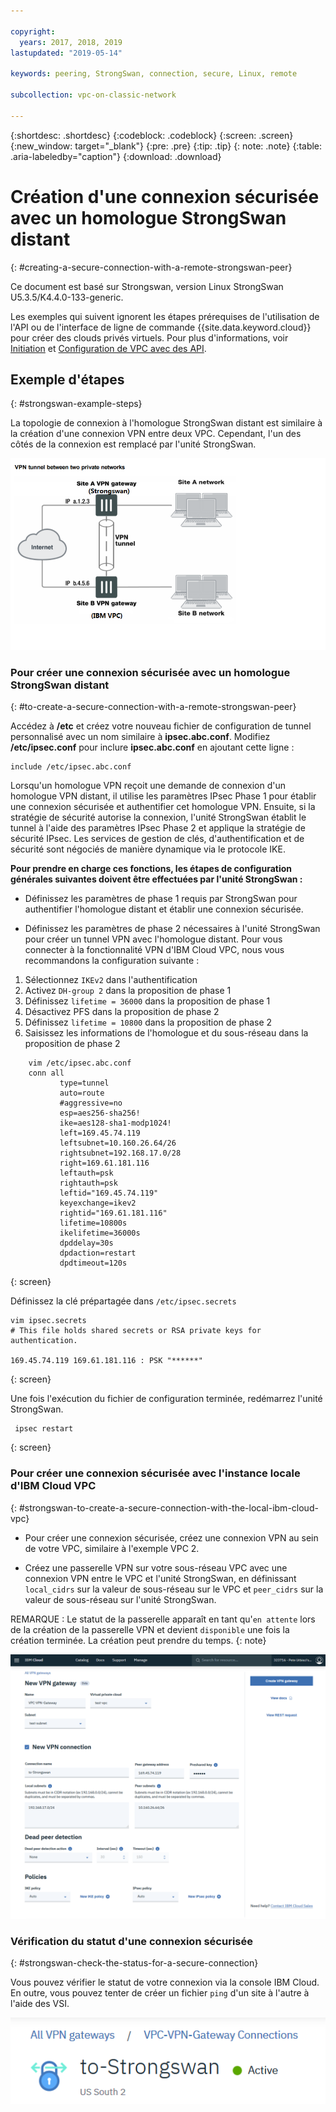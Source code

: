```yaml
---

copyright:
  years: 2017, 2018, 2019
lastupdated: "2019-05-14"

keywords: peering, StrongSwan, connection, secure, Linux, remote

subcollection: vpc-on-classic-network

---
```


{:shortdesc: .shortdesc}
{:codeblock: .codeblock}
{:screen: .screen}
{:new_window: target="_blank"}
{:pre: .pre}
{:tip: .tip}
{: note: .note}
{:table: .aria-labeledby="caption"}
{:download: .download}


# Création d'une connexion sécurisée avec un homologue StrongSwan distant
{: #creating-a-secure-connection-with-a-remote-strongswan-peer}

Ce document est basé sur Strongswan, version Linux StrongSwan U5.3.5/K4.4.0-133-generic.

Les exemples qui suivent ignorent les étapes prérequises de l'utilisation de l'API ou de l'interface de ligne de commande {{site.data.keyword.cloud}} pour créer des clouds privés virtuels. Pour plus d'informations, voir [Initiation](/docs/vpc-on-classic?topic=vpc-on-classic-getting-started) et [Configuration de VPC avec des API](/docs/vpc-on-classic?topic=vpc-on-classic-creating-a-vpc-using-the-rest-apis).

## Exemple d'étapes
{: #strongswan-example-steps}

La topologie de connexion à l'homologue StrongSwan distant est similaire à la création d'une connexion VPN entre deux VPC. Cependant, l'un des côtés de la connexion est remplacé par l'unité StrongSwan.

![entrer la description de l'image ici](./images/vpc-vpn-sw-figure.png)

### Pour créer une connexion sécurisée avec un homologue StrongSwan distant
{: #to-create-a-secure-connection-with-a-remote-strongswan-peer}

Accédez à **/etc** et créez votre nouveau fichier de configuration de tunnel personnalisé avec un nom similaire à **ipsec.abc.conf**. Modifiez **/etc/ipsec.conf** pour inclure **ipsec.abc.conf** en ajoutant cette ligne :

    include /etc/ipsec.abc.conf

Lorsqu'un homologue VPN reçoit une demande de connexion d'un homologue VPN distant, il utilise les paramètres IPsec Phase 1 pour établir une connexion sécurisée et authentifier cet homologue VPN. Ensuite, si la stratégie de sécurité autorise la connexion, l'unité StrongSwan établit le tunnel à l'aide des paramètres IPsec Phase 2 et applique la stratégie de sécurité IPsec. Les services de gestion de clés, d'authentification et de sécurité sont négociés de manière dynamique via le protocole IKE.

**Pour prendre en charge ces fonctions, les étapes de configuration générales suivantes doivent être effectuées par l'unité StrongSwan :**

* Définissez les paramètres de phase 1 requis par StrongSwan pour authentifier l'homologue distant et établir une connexion sécurisée.

* Définissez les paramètres de phase 2 nécessaires à l'unité StrongSwan pour créer un tunnel VPN avec l'homologue distant.
Pour vous connecter à la fonctionnalité VPN d'IBM Cloud VPC, nous vous recommandons la configuration suivante :

1. Sélectionnez `IKEv2` dans l'authentification
2. Activez `DH-group 2` dans la proposition de phase 1
3. Définissez `lifetime = 36000` dans la proposition de phase 1
4. Désactivez PFS dans la proposition de phase 2
5. Définissez `lifetime = 10800` dans la proposition de phase 2
6. Saisissez les informations de l'homologue et du sous-réseau dans la proposition de phase 2

```
    vim /etc/ipsec.abc.conf
    conn all
           type=tunnel
           auto=route
           #aggressive=no
           esp=aes256-sha256!
           ike=aes128-sha1-modp1024!
           left=169.45.74.119
           leftsubnet=10.160.26.64/26
           rightsubnet=192.168.17.0/28
           right=169.61.181.116
           leftauth=psk
           rightauth=psk
           leftid="169.45.74.119"
           keyexchange=ikev2
           rightid="169.61.181.116"
           lifetime=10800s
           ikelifetime=36000s
           dpddelay=30s
           dpdaction=restart
           dpdtimeout=120s
```
{: screen}

Définissez la clé prépartagée dans `/etc/ipsec.secrets`

```
vim ipsec.secrets
# This file holds shared secrets or RSA private keys for authentication.

169.45.74.119 169.61.181.116 : PSK "******"

```
{: screen}

Une fois l'exécution du fichier de configuration terminée, redémarrez l'unité StrongSwan.

```
 ipsec restart
```
{: screen}

### Pour créer une connexion sécurisée avec l'instance locale d'IBM Cloud VPC
{: #strongswan-to-create-a-secure-connection-with-the-local-ibm-cloud-vpc}

* Pour créer une connexion sécurisée, créez une connexion VPN au sein de votre VPC, similaire à l'exemple VPC 2.

* Créez une passerelle VPN sur votre sous-réseau VPC avec une connexion VPN entre le VPC et l'unité StrongSwan, en définissant `local_cidrs` sur la valeur de sous-réseau sur le VPC et `peer_cidrs` sur la valeur de sous-réseau sur l'unité StrongSwan.

REMARQUE : Le statut de la passerelle apparaît en tant qu'`en attente` lors de la création de la passerelle VPN et devient `disponible` une fois la création terminée. La création peut prendre du temps.
{: note}

![vpc-vpn-sw-connection](./images/vpc-vpn-sw-connection.png)

### Vérification du statut d'une connexion sécurisée
{: #strongswan-check-the-status-for-a-secure-connection}

Vous pouvez vérifier le statut de votre connexion via la console IBM Cloud. En outre, vous pouvez tenter de créer un fichier `ping` d'un site à l'autre à l'aide des VSI.

![vpc-vpn-sw-status.png](./images/vpc-vpn-sw-status.png)
